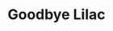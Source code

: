 --- 
title: "Goodbye Lilac"
publishdate: "2019-9-4T16:48:46+02:00"
src: "https://365manga.net/manga/goodbye-lilac"
image: "https://data.365manga.net/images/thumbnails/2018-goodbye-lilac.jpg"
description: "From Hoshikuzuu Scans To high school teacher Kasai, Kato Reiji is a troublesome, yet cute student. Despite being confessed to by Kato, Kasai does not overstep student-teacher boundaries. Spring goes by and he sees Kato off at graduation. A few years have passed and Kato is now a teacher himself. And he happens to come to the school that Kasai works at..."
---